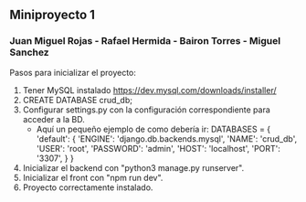 ## Miniproyecto 1
### Juan Miguel Rojas - Rafael Hermida - Bairon Torres - Miguel Sanchez

Pasos para inicializar el proyecto:

1. Tener MySQL instalado https://dev.mysql.com/downloads/installer/
2. CREATE DATABASE crud_db;
3. Configurar settings.py con la configuración correspondiente para acceder a la BD.
   - Aquí un pequeño ejemplo de como debería ir:
     DATABASES = {
    'default': {
        'ENGINE': 'django.db.backends.mysql',
        'NAME': 'crud_db',
        'USER': 'root',
        'PASSWORD': 'admin',
        'HOST': 'localhost',
        'PORT': '3307',
    }
    }
5. Inicializar el backend con "python3 manage.py runserver".
6. Inicializar el front con "npm run dev".
7. Proyecto correctamente instalado.
